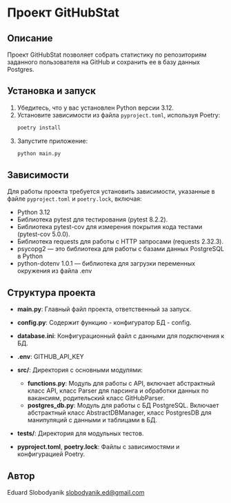 # Проект GitHubStat

## Описание
Проект GitHubStat позволяет собрать статистику по репозиториям заданного пользователя
на GitHub и сохранить ее в базу данных Postgres.


## Установка и запуск
1. Убедитесь, что у вас установлен Python версии 3.12.
2. Установите зависимости из файла `pyproject.toml`, используя Poetry:
    ```bash
    poetry install
    ```
3. Запустите приложение:
    ```bash
    python main.py
    ```

## Зависимости
Для работы проекта требуется установить зависимости, указанные в файле `pyproject.toml` и `poetry.lock`, включая:

- Python 3.12
- Библиотека pytest для тестирования (pytest 8.2.2).
- Библиотека pytest-cov для измерения покрытия кода тестами (pytest-cov 5.0.0).
- Библиотека requests для работы с HTTP запросами (requests 2.32.3).
- psycopg2 — это библиотека для работы с базами данных PostgreSQL в Python
- python-dotenv 1.0.1 — библиотека для загрузки переменных окружения из файла .env

## Структура проекта

- **main.py**: Главный файл проекта, ответственный за запуск.
- **config.py**: Содержит  функцию - конфигуратор БД - config.
- **database.ini**: Конфигурационный файл с данными для подключения к БД.
- **.env**: GITHUB_API_KEY

- **src/**: Директория с основными модулями:
    - **functions.py**: Модуль для работы с API, включает абстрактный класс API, класс Parser для парсинга 
    и обработки данных по вакансиям, родительский класс GitHubParser.
    - **postgres_db.py**: Модуль для работы с БД PostgreSQL. Включает абстрактный класс AbstractDBManager, 
    класс PostgresDB для манипуляций с данными и таблицами в БД.


- **tests/**: Директория для модульных тестов.

- **pyproject.toml**, **poetry.lock**: Файлы с зависимостями и конфигурацией Poetry.



## Автор
Eduard Slobodyanik <slobodyanik.ed@gmail.com>

